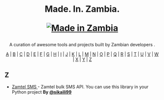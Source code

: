 <h1 align="center">
  Made. In. Zambia.

  [![Made in Zambia](https://img.shields.io/badge/Made%20in-Zambia-green)](https://github.com/Mathewsmusukuma/made-in-zambia)
</h1>
<p align="center">A curation of awesome tools and projects built by Zambian developers .</p>

<p align="center">
  <a href="#A">A</a> | <a href="#B">B</a> | <a href="#C">C</a> | <a href="#D">D</a> | <a href="#E">E</a> | <a href="#F">F</a> | <a href="#G">G</a> | <a href="#H">H</a> | <a href="#I">I</a> | <a href="#J">J</a> | <a href="#K">K</a> | <a href="#L">L</a> | <a href="#M">M</a> | <a href="#N">N</a> | <a href="#O">O</a> | <a href="#P">P</a> | <a href="#Q">Q</a> | <a href="#R">R</a> | <a href="#S">S</a> | <a href="#T">T</a> | <a href="#U">U</a> | <a href="#V">V</a> | <a href="#W">W</a> | <a href="#X">X</a> | <a href="#Y">Y</a> | <a href="#Z">Z</a>
</p>


## <a name="Z"> </a>Z

- [Zamtel SMS ](https://github.com/Mathewsmusukuma/yorlang) - Zamtel bulk SMS API. You can use this library in your Python project **By [@sikaili99](https://linkedin.com/in/sikaili99)**

